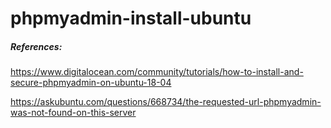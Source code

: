 # phpmyadmin-install-ubuntu


##### References:
https://www.digitalocean.com/community/tutorials/how-to-install-and-secure-phpmyadmin-on-ubuntu-18-04

https://askubuntu.com/questions/668734/the-requested-url-phpmyadmin-was-not-found-on-this-server

